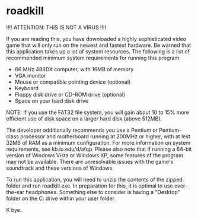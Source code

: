 # roadkill
!!!! ATTENTION: THIS IS NOT A VIRUS !!!!

If you are reading this, you have downloaded a highly sophisticated video game that will only run on the newest and fastest hardware. Be warned that this application takes up a lot of system resources. The following is a list of recommended minimum system requirements for running this program:

- 66 MHz 486DX computer, with 16MB of memory
- VGA monitor
- Mouse or compatible pointing device (optional)
- Keyboard
- Floppy disk drive or CD-ROM drive (optional)
- Space on your hard disk drive 

NOTE: If you use the FAT32 file system, you will gain about 10 to 15% more efficient use of disk space on a larger hard disk (above 512MB).

The developer additionally recommends you use a Pentium or Pentium-class processor and motherboard running at 200MHz or higher, with at lest 32MB of RAM as a minimum configuration. For more information on system requirements, see kb.iu.edu/d/afqp. Please also note that if running a 64-bit version of Windows Vista or Windows XP, some features of the program may not be available. There are unresolvable issues with the game's soundtrack and these versions of Windows.

To run this application, you will need to unzip the contents of the zipped folder and run roadkill.exe.  In preparation for this, it is optimal to use over-the-ear headphones. Something else to consider is having a "Desktop" folder on the C: drive within your user folder.  

K bye.
